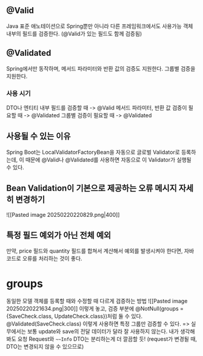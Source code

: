 ## @Valid
Java 표준 애노테이션으로 Spring뿐만 아니라 다른 프레임워크에서도 사용가능
객체 내부의 필드를 검증한다. (@Valid가 있는 필드도 함께 검증됨)
## @Validated
Spring에서만 동작하며, 메서드 파라미터와 반환 값의 검증도 지원한다.
그룹별 검증을 지원한다.
### 사용 시기
DTO나 엔티티 내부 필드를 검증할 때 -> @Valid
메서드 파라미터, 반환 값 검증이 필요할 때 -> @Validated
그룹별 검증이 필요할 때 -> @Validated

## 사용될 수 있는 이유
Spring Boot는 LocalValidatorFactoryBean을 자동으로 글로벌 Validator로 등록하는데, 이 때문에 @Valid나 @Validated를 사용하면 자동으로 이 Validator가 실행될 수 있다.

## Bean Validation이 기본으로 제공하는 오류 메시지 자세히 변경하기
![[Pasted image 20250220220829.png|400]]
## 특정 필드 예외가 아닌 전체 예외
만약, price 필드와 quantity 필드를 합쳐서 계산해서 예외를 발생시켜야 한다면, 자바 코드로 오류를 처리하는 것이 좋다.

# groups
동일한 모델 객체를 등록할 때와 수정할 때 다르게 검증하는 방법
![[Pasted image 20250220221634.png|300]]
이렇게 놓고, 검증 부분에 @NotNull(groups = {SaveCheck.class, UpdateCheck.class})처럼 둘 수 있다.
@Validated(SaveCheck.class) 이렇게 사용하면 특정 그룹만 검증할 수 있다.
=> 실무에서는 보통 update와 save의 전달 데이터가 달라 잘 사용하지 않는다.
내가 생각해봐도 요청 Request와 `~~Info` DTO는 분리하는게 더 깔끔할 듯! (request가 변경될 때, DTO는 변경되지 않을 수 있으므로)
